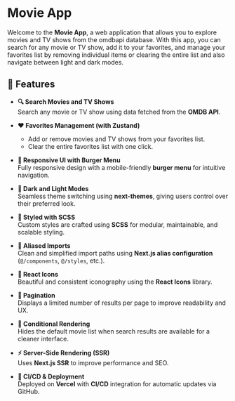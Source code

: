 # Movie App

Welcome to the **Movie App**, a web application that allows you to explore movies and TV shows from the omdbapi database. With this app, you can search for any movie or TV show, add it to your favorites, and manage your favorites list by removing individual items or clearing the entire list and also navigate between light and dark modes.

## 🚀 Features

- **🔍 Search Movies and TV Shows**  
  Search any movie or TV show using data fetched from the **OMDB API**.

- **❤️ Favorites Management (with Zustand)**  
  - Add or remove movies and TV shows from your favorites list.  
  - Clear the entire favorites list with one click.  

- **📱 Responsive UI with Burger Menu**  
  Fully responsive design with a mobile-friendly **burger menu** for intuitive navigation.

- **🎨 Dark and Light Modes**  
  Seamless theme switching using **next-themes**, giving users control over their preferred look.

- **💅 Styled with SCSS**  
  Custom styles are crafted using **SCSS** for modular, maintainable, and scalable styling.

- **💾 Aliased Imports**  
  Clean and simplified import paths using **Next.js alias configuration** (`@/components`, `@/styles`, etc.).

- **🎨 React Icons**  
  Beautiful and consistent iconography using the **React Icons** library.

- **📄 Pagination**  
  Displays a limited number of results per page to improve readability and UX.

- **🧠 Conditional Rendering**  
  Hides the default movie list when search results are available for a cleaner interface.

- **⚡ Server-Side Rendering (SSR)**  
  Uses **Next.js SSR** to improve performance and SEO.

- **🚀 CI/CD & Deployment**  
  Deployed on **Vercel** with **CI/CD** integration for automatic updates via GitHub.
 
